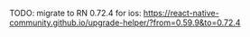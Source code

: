 TODO: migrate to RN 0.72.4 for ios: https://react-native-community.github.io/upgrade-helper/?from=0.59.9&to=0.72.4
